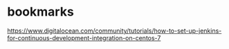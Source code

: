 # bookmarks
https://www.digitalocean.com/community/tutorials/how-to-set-up-jenkins-for-continuous-development-integration-on-centos-7
